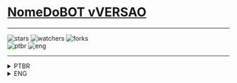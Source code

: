 # [NomeDoBOT vVERSAO](https://t.me/TCCdummy_bot)
---

![stars][stars] ![watchers][watchers] ![forks][forks]
<br>
![ptbr](https://img.shields.io/badge/languages-PTBR-darkgreen.svg "Português brasileiro") ![eng](https://img.shields.io/badge/ENG-darkblue.svg "English")

<!-- https://img.shields.io/badge/<SUBJECT>-<STATUS>-<COLOR>.svg -->
---
<details>
    <summary>PTBR</summary>

_Descrição do projeto_
        <details>
        <summary>Tópicos</summary>

1. [Requisitos](#requisitos)

1. [Como Instalar](#como-instalar)

1. [Como Executar](#como-executar)

1. [Como Usar](#como-usar)
        </details>

---
### Requisitos

- [Python](https://www.python.org/downloads/)

- API do Telegram

---
### Como Instalar

Após feita a instalação do **Python**, basta executar o arquivo `setup.py`.
_Uma prompt deve aparecer e instalar todas as dependências._

---
### Como Executar

Simplesmente execute o arquivo `main.py` e siga as instruções!

---
### Como Usar

TEXTO COMO USAR

---
</details>

<details>
<summary>ENG</summary>

_Project Description_
    <details>
    <summary>Topics</summary>

1. [Requirements](#requirements)

1. [How to Install](#how-to-install)

1. [How to Run](#how-to-run)

1. [How to Use](#how-to-use)
    </details>

---
### Requirements

- [Python](https://www.python.org/downloads/)

- Telegram API

---
### How to Install

After installing **Python**, just run the `setup.py` file.
_A prompt should appear and install all dependencies._

---
### How to Run

Simply run the file `main.py` and follow the instructions!

---
### How to Use

HOW TO USE TEXT
</details>

[forks]: https://img.shields.io/github/forks/DailySofty/TCC
[stars]: https://img.shields.io/github/stars/DailySofty/TelegramBot
[watchers]: https://img.shields.io/github/watchers/DailySofty/TelegramBot
[issues]: https://badgen.net/github/issues/DailySofty/TelegramBot
[pull_requests]: https://badgen.net/github/prs/DailySofty/TelegramBot
[branches]: https://badgen.net/github/branches/DailySofty/TelegramBot
